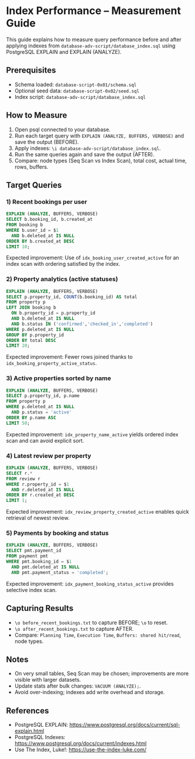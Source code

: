 # Index Performance – Measurement Guide

This guide explains how to measure query performance before and after applying indexes from `database-adv-script/database_index.sql` using PostgreSQL EXPLAIN and EXPLAIN (ANALYZE).

## Prerequisites
- Schema loaded: `database-script-0x01/schema.sql`
- Optional seed data: `database-script-0x02/seed.sql`
- Index script: `database-adv-script/database_index.sql`

## How to Measure
1. Open psql connected to your database.
2. Run each target query with `EXPLAIN (ANALYZE, BUFFERS, VERBOSE)` and save the output (BEFORE).
3. Apply indexes: `\i database-adv-script/database_index.sql`.
4. Run the same queries again and save the output (AFTER).
5. Compare: node types (Seq Scan vs Index Scan), total cost, actual time, rows, buffers.

## Target Queries

### 1) Recent bookings per user
```sql
EXPLAIN (ANALYZE, BUFFERS, VERBOSE)
SELECT b.booking_id, b.created_at
FROM booking b
WHERE b.user_id = $1
  AND b.deleted_at IS NULL
ORDER BY b.created_at DESC
LIMIT 10;
```
Expected improvement: Use of `idx_booking_user_created_active` for an index scan with ordering satisfied by the index.

### 2) Property analytics (active statuses)
```sql
EXPLAIN (ANALYZE, BUFFERS, VERBOSE)
SELECT p.property_id, COUNT(b.booking_id) AS total
FROM property p
LEFT JOIN booking b
  ON b.property_id = p.property_id
  AND b.deleted_at IS NULL
  AND b.status IN ('confirmed','checked_in','completed')
WHERE p.deleted_at IS NULL
GROUP BY p.property_id
ORDER BY total DESC
LIMIT 20;
```
Expected improvement: Fewer rows joined thanks to `idx_booking_property_active_status`.

### 3) Active properties sorted by name
```sql
EXPLAIN (ANALYZE, BUFFERS, VERBOSE)
SELECT p.property_id, p.name
FROM property p
WHERE p.deleted_at IS NULL
  AND p.status = 'active'
ORDER BY p.name ASC
LIMIT 50;
```
Expected improvement: `idx_property_name_active` yields ordered index scan and can avoid explicit sort.

### 4) Latest review per property
```sql
EXPLAIN (ANALYZE, BUFFERS, VERBOSE)
SELECT r.*
FROM review r
WHERE r.property_id = $1
  AND r.deleted_at IS NULL
ORDER BY r.created_at DESC
LIMIT 1;
```
Expected improvement: `idx_review_property_created_active` enables quick retrieval of newest review.

### 5) Payments by booking and status
```sql
EXPLAIN (ANALYZE, BUFFERS, VERBOSE)
SELECT pmt.payment_id
FROM payment pmt
WHERE pmt.booking_id = $1
  AND pmt.deleted_at IS NULL
  AND pmt.payment_status = 'completed';
```
Expected improvement: `idx_payment_booking_status_active` provides selective index scan.

## Capturing Results
- `\o before_recent_bookings.txt` to capture BEFORE; `\o` to reset.
- `\o after_recent_bookings.txt` to capture AFTER.
- Compare: `Planning Time`, `Execution Time`, `Buffers: shared hit/read`, node types.

## Notes
- On very small tables, Seq Scan may be chosen; improvements are more visible with larger datasets.
- Update stats after bulk changes: `VACUUM (ANALYZE);`.
- Avoid over-indexing; indexes add write overhead and storage.

## References
- PostgreSQL EXPLAIN: https://www.postgresql.org/docs/current/sql-explain.html
- PostgreSQL Indexes: https://www.postgresql.org/docs/current/indexes.html
- Use The Index, Luke!: https://use-the-index-luke.com/
